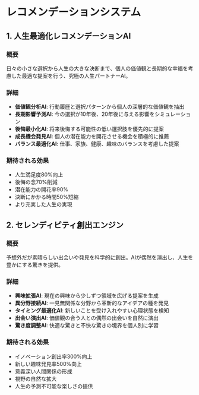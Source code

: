 # レコメンデーションシステム

## 1. 人生最適化レコメンデーションAI

### 概要
日々の小さな選択から人生の大きな決断まで、個人の価値観と長期的な幸福を考慮した最適な提案を行う、究極の人生パートナーAI。

### 詳細
- **価値観分析AI**: 行動履歴と選択パターンから個人の深層的な価値観を抽出
- **長期影響予測AI**: 今の選択が10年後、20年後に与える影響をシミュレーション
- **後悔最小化AI**: 将来後悔する可能性の低い選択肢を優先的に提案
- **成長機会発見AI**: 個人の潜在能力を開花させる機会を積極的に推薦
- **バランス最適化AI**: 仕事、家族、健康、趣味のバランスを考慮した提案

### 期待される効果
- 人生満足度80%向上
- 後悔の念70%削減
- 潜在能力の開花率90%
- 決断にかかる時間50%短縮
- より充実した人生の実現

## 2. セレンディピティ創出エンジン

### 概要
予想外だが素晴らしい出会いや発見を科学的に創出。AIが偶然を演出し、人生を豊かにする驚きを提供。

### 詳細
- **興味拡張AI**: 現在の興味から少しずつ領域を広げる提案を生成
- **異分野接続AI**: 一見無関係な分野から革新的なアイデアの種を発見
- **タイミング最適化AI**: 新しいことを受け入れやすい心理状態を検知
- **出会い演出AI**: 価値観の合う人との偶然の出会いを自然に演出
- **驚き度調整AI**: 快適な驚きと不快な驚きの境界を個人別に学習

### 期待される効果
- イノベーション創出率300%向上
- 新しい趣味発見率500%向上
- 意義深い人間関係の形成
- 視野の自然な拡大
- 人生の予測不可能な楽しさの提供